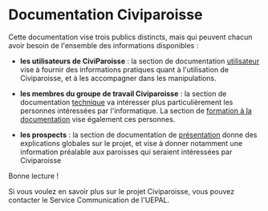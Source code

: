 # Documentation Civiparoisse

Cette documentation vise trois publics distincts, mais qui peuvent chacun avoir besoin de l'ensemble des informations disponibles :

* **les utilisateurs de CiviParoisse** : la section de documentation [utilisateur](UTILISATION/index.md) vise à fournir des informations pratiques quant à l'utilisation de Civiparoisse, et à les accompagner dans les manipulations.

* **les membres du groupe de travail Civiparoisse** : la section de documentation [technique](TECHNIQUE/index.md) va intéresser plus particulièrement les personnes intéressées par l'informatique. La section de [formation à la documentation](FORMATION/index.md) vise également ces personnes.

* **les prospects** : la section de documentation de [présentation](PRESENTATION/index.md) donne des explications globales sur le projet, et vise à donner notamment une information préalable aux paroisses qui seraient intéressées par Civiparoisse

Bonne lecture !

Si vous voulez en savoir plus sur le projet Civiparoisse, vous pouvez contacter le Service Communication de l'UEPAL.
